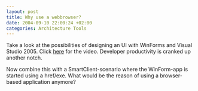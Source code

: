 ```yaml
---
layout: post
title: Why use a webbrowser?
date: 2004-09-10 22:00:24 +02:00
categories: Architecture Tools
---
```

<P>Take a look at the possibilities of designing an UI with WinForms and Visual Studio 2005. Click <A href="http://channel9.msdn.com/ShowPost.aspx?PostID=21657">here</A> for the video. Developer productivity is cranked up another notch.</P>
<P>Now combine this with a SmartClient-scenario where the WinForm-app is started using a href/exe. What would be the reason of using a browser-based application anymore?</P>
